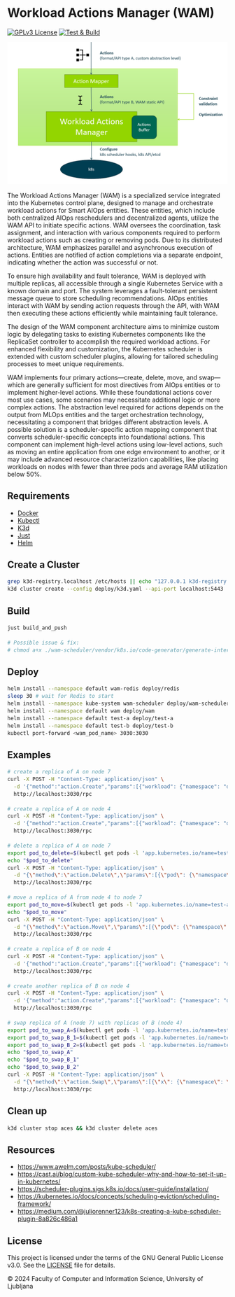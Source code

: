 # Workload Actions Manager (WAM)

[![GPLv3 License](https://img.shields.io/badge/License-GPLv3-blue.svg)](https://www.gnu.org/licenses/gpl-3.0)
[![Test & Build](https://github.com/ACES-EU/workload-actions-manager/actions/workflows/test_and_build.yaml/badge.svg?event=push)](https://github.com/ACES-EU/workload-actions-manager/actions/workflows/test_and_build.yaml)

![architecture](docs/architecture.png)

The Workload Actions Manager (WAM) is a specialized service integrated into the Kubernetes control plane, designed to
manage and orchestrate workload actions for Smart AIOps entities. These entities, which include both centralized AIOps
reschedulers and decentralized agents, utilize the WAM API to initiate specific actions. WAM oversees the coordination,
task assignment, and interaction with various components required to perform workload actions such as creating or
removing pods. Due to its distributed architecture, WAM emphasizes parallel and asynchronous execution of actions.
Entities are notified of action completions via a separate endpoint, indicating whether the action was successful or
not.

To ensure high availability and fault tolerance, WAM is deployed with multiple replicas, all accessible through a single
Kubernetes Service with a known domain and port. The system leverages a fault-tolerant persistent message queue to store
scheduling recommendations. AIOps entities interact with WAM by sending action requests through the API, with WAM then
executing these actions efficiently while maintaining fault tolerance.

The design of the WAM component architecture aims to minimize custom logic by delegating tasks to existing Kubernetes
components like the ReplicaSet controller to accomplish the required workload actions. For enhanced flexibility and
customization, the Kubernetes scheduler is extended with custom scheduler plugins, allowing for tailored scheduling
processes to meet unique requirements.

WAM implements four primary actions—create, delete, move, and swap—which are generally sufficient for most directives
from AIOps entities or to implement higher-level actions. While these foundational actions cover most use cases, some
scenarios may necessitate additional logic or more complex actions. The abstraction level required for actions depends
on the output from MLOps entities and the target orchestration technology, necessitating a component that bridges
different abstraction levels. A possible solution is a scheduler-specific action mapping component that converts
scheduler-specific concepts into foundational actions. This component can implement high-level actions using low-level
actions, such as moving an entire application from one edge environment to another, or it may include advanced resource
characterization capabilities, like placing workloads on nodes with fewer than three pods and average RAM utilization
below 50%.

## Requirements

- [Docker](https://docs.docker.com/get-docker/)
- [Kubectl](https://kubernetes.io/docs/tasks/tools/#kubectl)
- [K3d](https://k3d.io/v5.2.2/#installation)
- [Just](https://github.com/casey/just?tab=readme-ov-file#installation)
- [Helm](https://helm.sh/docs/intro/install/)

## Create a Cluster

```bash
grep k3d-registry.localhost /etc/hosts || echo "127.0.0.1 k3d-registry.localhost" | sudo tee -a /etc/hosts
k3d cluster create --config deploy/k3d.yaml --api-port localhost:5443
```

## Build

```bash
just build_and_push

# Possible issue & fix:
# chmod a+x ./wam-scheduler/vendor/k8s.io/code-generator/generate-internal-groups.sh
```

## Deploy

```bash
helm install --namespace default wam-redis deploy/redis
sleep 30 # wait for Redis to start
helm install --namespace kube-system wam-scheduler deploy/wam-scheduler
helm install --namespace default wam deploy/wam
helm install --namespace default test-a deploy/test-a
helm install --namespace default test-b deploy/test-b
kubectl port-forward <wam_pod_name> 3030:3030
```

## Examples

```bash
# create a replica of A on node 7
curl -X POST -H "Content-Type: application/json" \
  -d '{"method":"action.Create","params":[{"workload": {"namespace": "default", "apiVersion": "apps/v1", "kind": "Deployment", "name": "test-a"}, "node": {"name": "k3d-aces-agent-7"}}], "id":"1"}' \
  http://localhost:3030/rpc
  
# create a replica of A on node 4
curl -X POST -H "Content-Type: application/json" \
  -d '{"method":"action.Create","params":[{"workload": {"namespace": "default", "apiVersion": "apps/v1", "kind": "Deployment", "name": "test-a"}, "node": {"name": "k3d-aces-agent-4"}}], "id":"1"}' \
  http://localhost:3030/rpc

# delete a replica of A on node 7
export pod_to_delete=$(kubectl get pods -l 'app.kubernetes.io/name=test-a' -o wide | grep 'k3d-aces-agent-7' | awk '{print $1}' | head -n 1)
echo "$pod_to_delete"
curl -X POST -H "Content-Type: application/json" \
  -d "{\"method\":\"action.Delete\",\"params\":[{\"pod\": {\"namespace\": \"default\", \"name\": \"$pod_to_delete\"}}], \"id\":\"1\"}" \
  http://localhost:3030/rpc

# move a replica of A from node 4 to node 7
export pod_to_move=$(kubectl get pods -l 'app.kubernetes.io/name=test-a' -o wide | grep 'k3d-aces-agent-4' | awk '{print $1}' | head -n 1)
echo "$pod_to_move"
curl -X POST -H "Content-Type: application/json" \
  -d "{\"method\":\"action.Move\",\"params\":[{\"pod\": {\"namespace\": \"default\", \"name\": \"$pod_to_move\"}, \"node\": {\"name\": \"k3d-aces-agent-7\"}}], \"id\":\"1\"}" \
  http://localhost:3030/rpc
  
# create a replica of B on node 4
curl -X POST -H "Content-Type: application/json" \
  -d '{"method":"action.Create","params":[{"workload": {"namespace": "default", "apiVersion": "apps/v1", "kind": "Deployment", "name": "test-b"}, "node": {"name": "k3d-aces-agent-4"}}], "id":"1"}' \
  http://localhost:3030/rpc

# create another replica of B on node 4
curl -X POST -H "Content-Type: application/json" \
  -d '{"method":"action.Create","params":[{"workload": {"namespace": "default", "apiVersion": "apps/v1", "kind": "Deployment", "name": "test-b"}, "node": {"name": "k3d-aces-agent-4"}}], "id":"1"}' \
  http://localhost:3030/rpc

# swap replica of A (node 7) with replicas of B (node 4)
export pod_to_swap_A=$(kubectl get pods -l 'app.kubernetes.io/name=test-a' -o wide | grep 'k3d-aces-agent-7' | awk '{print $1}' | head -n 1)
export pod_to_swap_B_1=$(kubectl get pods -l 'app.kubernetes.io/name=test-b' -o wide | grep 'k3d-aces-agent-4' | awk '{print $1}' | sort | head -n 1)
export pod_to_swap_B_2=$(kubectl get pods -l 'app.kubernetes.io/name=test-b' -o wide | grep 'k3d-aces-agent-4' | awk '{print $1}' | sort | tail -n 1)
echo "$pod_to_swap_A"
echo "$pod_to_swap_B_1"
echo "$pod_to_swap_B_2"
curl -X POST -H "Content-Type: application/json" \
  -d "{\"method\":\"action.Swap\",\"params\":[{\"x\": {\"namespace\": \"default\", \"name\": \"$pod_to_swap_A\"}, \"y\": [{\"namespace\": \"default\", \"name\": \"$pod_to_swap_B_1\"}, {\"namespace\": \"default\", \"name\": \"$pod_to_swap_B_2\"}]}], \"id\": \"1\"}" \
  http://localhost:3030/rpc
```

## Clean up

``` bash
k3d cluster stop aces && k3d cluster delete aces
```

## Resources

- https://www.awelm.com/posts/kube-scheduler/
- https://cast.ai/blog/custom-kube-scheduler-why-and-how-to-set-it-up-in-kubernetes/
- https://scheduler-plugins.sigs.k8s.io/docs/user-guide/installation/
- https://kubernetes.io/docs/concepts/scheduling-eviction/scheduling-framework/
- https://medium.com/@juliorenner123/k8s-creating-a-kube-scheduler-plugin-8a826c486a1

## License

This project is licensed under the terms of the GNU General Public License v3.0. See the [LICENSE](LICENSE) file for
details.

© 2024 Faculty of Computer and Information Science, University of Ljubljana
